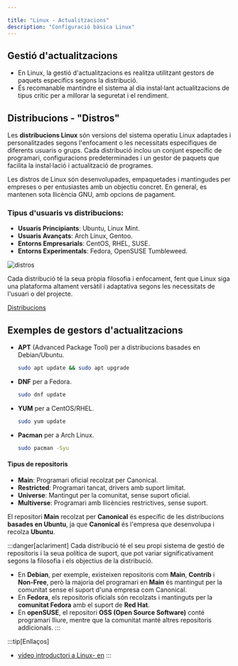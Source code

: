 ```yaml
---

title: "Linux - Actualitzacions"  
description: "Configuració bàsica Linux"  
---
```


## Gestió d'actualitzacions

- En Linux, la gestió d'actualitzacions es realitza utilitzant gestors de paquets específics segons la distribució.
- És recomanable mantindre el sistema al dia instal·lant actualitzacions de tipus crític per a millorar la seguretat i el rendiment.

## Distribucions - "Distros"

Les **distribucions Linux** són versions del sistema operatiu Linux adaptades i personalitzades segons l'enfocament o les necessitats específiques de diferents usuaris o grups. Cada distribució inclou un conjunt específic de programari, configuracions predeterminades i un gestor de paquets que facilita la instal·lació i actualització de programes.

Les distros de Linux són desenvolupades, empaquetades i mantingudes per empreses o per entusiastes amb un objectiu concret. En general, es mantenen sota llicència GNU, amb opcions de pagament.

### Tipus d'usuaris vs distribucions:
- **Usuaris Principiants**: Ubuntu, Linux Mint.
- **Usuaris Avançats**: Arch Linux, Gentoo.
- **Entorns Empresarials**: CentOS, RHEL, SUSE.
- **Entorns Experimentals**: Fedora, OpenSUSE Tumbleweed.

![distros](https://miro.medium.com/v2/resize:fit:1400/format:webp/1*hxY05AVCBHC5wqXi2q81Qg.png)

Cada distribució té la seua pròpia filosofia i enfocament, fent que Linux siga una plataforma altament versàtil i adaptativa segons les necessitats de l'usuari o del projecte.

[Distribucions](https://upload.wikimedia.org/wikipedia/commons/1/1b/Linux_Distribution_Timeline.svg)

## Exemples de gestors d'actualitzacions

- **APT** (Advanced Package Tool) per a distribucions basades en Debian/Ubuntu.
    ```sh frame="none"
    sudo apt update && sudo apt upgrade
    ```
- **DNF** per a Fedora.
    ```sh frame="none"
    sudo dnf update
    ```
- **YUM** per a CentOS/RHEL.
    ```sh frame="none"
    sudo yum update
    ```
- **Pacman** per a Arch Linux.
    ```sh frame="none"
    sudo pacman -Syu
    ```
#### Tipus de repositoris
- **Main**: Programari oficial recolzat per Canonical.
- **Restricted**: Programari tancat, drivers amb suport limitat.
- **Universe**: Mantingut per la comunitat, sense suport oficial.
- **Multiverse**: Programari amb llicències restrictives, sense suport.

El repositori **Main** recolzat per **Canonical** és específic de les distribucions **basades en Ubuntu**, ja que **Canonical** és l'empresa que desenvolupa i recolza **Ubuntu**.

:::danger[aclariment]
Cada distribució té el seu propi sistema de gestió de repositoris i la seua política de suport, que pot variar significativament segons la filosofia i els objectius de la distribució.

- En **Debian**, per exemple, existeixen repositoris com **Main**, **Contrib** i **Non-Free**, però la majoria del programari en **Main** és mantingut per la comunitat sense el suport d'una empresa com Canonical.
- En **Fedora**, els repositoris oficials són recolzats i mantinguts per la **comunitat Fedora** amb el suport de **Red Hat**.
- En **openSUSE**, el repositori **OSS (Open Source Software)** conté programari lliure, mentre que la comunitat manté altres repositoris addicionals.
:::

:::tip[Enllaços]  
  - [vídeo introductori a Linux- en](https://www.youtube.com/watch?v=UUJ0dFpj1-M&t=19s)
:::
